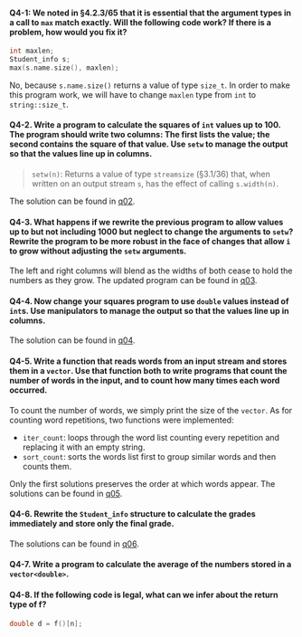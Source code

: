 #### Q4-1: We noted in §4.2.3/65 that it is essential that the argument types in a call to `max` match exactly. Will the following code work? If there is a problem, how would you fix it?
```c++
int maxlen;
Student_info s;
max(s.name.size(), maxlen);
```
No, because `s.name.size()` returns a value of type `size_t`. In order to make this program work, we will have to change `maxlen` type from `int` to `string::size_t`.

#### Q4-2. Write a program to calculate the squares of `int` values up to 100. The program should write two columns: The first lists the value; the second contains the square of that value. Use `setw` to manage the output so that the values line up in columns.
> `setw(n)`: Returns a value of type `streamsize` (§3.1/36) that, when written on an output stream `s`, has the effect of calling `s.width(n)`.

The solution can be found in [q02](q02.cpp).

#### Q4-3. What happens if we rewrite the previous program to allow values up to but not including 1000 but neglect to change the arguments to `setw`? Rewrite the program to be more robust in the face of changes that allow `i` to grow without adjusting the `setw` arguments.
The left and right columns will blend as the widths of both cease to hold the numbers as they grow. The updated program can be found in [q03](q03.cpp).

#### Q4-4. Now change your squares program to use `double` values instead of `int`s. Use manipulators to manage the output so that the values line up in columns.
The solution can be found in [q04](q04.cpp).

#### Q4-5. Write a function that reads words from an input stream and stores them in a `vector`. Use that function both to write programs that count the number of words in the input, and to count how many times each word occurred.
To count the number of words, we simply print the size of the `vector`. As for counting word repetitions, two functions were implemented:
- `iter_count`: loops through the word list counting every repetition and replacing it with an empty string.
- `sort_count`: sorts the words list first to group similar words and then counts them.

Only the first solutions preserves the order at which words appear. The solutions can be found in [q05](q05.cpp).

#### Q4-6. Rewrite the `Student_info` structure to calculate the grades immediately and store only the final grade.
The solutions can be found in [q06](q06.cpp).

#### Q4-7. Write a program to calculate the average of the numbers stored in a `vector<double>`.

#### Q4-8. If the following code is legal, what can we infer about the return type of f?
```c++
double d = f()[n];
```